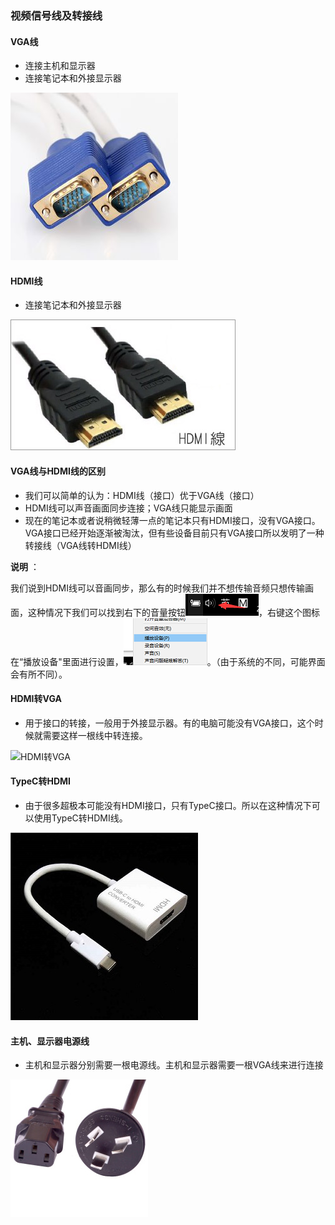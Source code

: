 ### 视频信号线及转接线

#### VGA线 

- 连接主机和显示器
- 连接笔记本和外接显示器

![VGA线](../images/Chapter1/VGA.jpg)

#### HDMI线

- 连接笔记本和外接显示器

![HDMI线](../images/Chapter1/HDMI.jpg)

#### VGA线与HDMI线的区别

- 我们可以简单的认为：HDMI线（接口）优于VGA线（接口）
- HDMI线可以声音画面同步连接；VGA线只能显示画面
- 现在的笔记本或者说稍微轻薄一点的笔记本只有HDMI接口，没有VGA接口。VGA接口已经开始逐渐被淘汰，但有些设备目前只有VGA接口所以发明了一种转接线（VGA线转HDMI线）

**说明** ：

我们说到HDMI线可以音画同步，那么有的时候我们并不想传输音频只想传输画面，这种情况下我们可以找到右下的音量按钮![voice1](../images/Chapter1/voice1.png)，右键这个图标在“播放设备"里面进行设置，![voice2](../images/Chapter1/voice2.png)。（由于系统的不同，可能界面会有所不同）。

#### HDMI转VGA

- 用于接口的转接，一般用于外接显示器。有的电脑可能没有VGA接口，这个时候就需要这样一根线中转连接。

![HDMI转VGA](../images/Chapter1/HDMI转VGA.jpg)

#### TypeC转HDMI

- 由于很多超极本可能没有HDMI接口，只有TypeC接口。所以在这种情况下可以使用TypeC转HDMI线。

![TypeC2HDMI](../images/Chapter1/TypeC2HDMI.jpg)

<div STYLE="page-break-after: always;"></div>

#### 主机、显示器电源线

- 主机和显示器分别需要一根电源线。主机和显示器需要一根VGA线来进行连接

![电源线](../images/Chapter1/电源线.jpg)